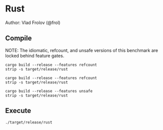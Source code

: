 # Rust

Author: Vlad Frolov (@frol)

## Compile

NOTE: The idiomatic, refcount, and unsafe versions of this benchmark are locked behind feature gates.

```
cargo build --release --features refcount
strip -s target/release/rust
```

```
cargo build --release --features refcount
strip -s target/release/rust
```

```
cargo build --release --features unsafe
strip -s target/release/rust
```

## Execute

```
./target/release/rust
```
